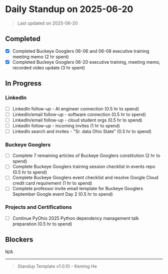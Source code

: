 # Daily Standup on 2025-06-20

> Last updated on 2025-06-20

## Completed

- [x] Completed Buckeye Googlers 06-06 and 06-08 executive training meeting memo (2 hr spent)
- [x] Completed Buckeye Googlers 06-20 executive training, meeting memo, recorded video update (3 hr spent)

## In Progress

### LinkedIn

- [ ] LinkedIn follow-up - AI engineer connection (0.5 hr to spend)
- [ ] LinkedIn/email follow-up - software connection (0.5 hr to spend)
- [ ] LinkedIn/email follow-up - cloud student orgs (0.5 hr to spend)
- [ ] LinkedIn follow-up - incoming invites (1 hr to spend)
- [ ] LinkedIn search and invites - "Sr. data Ohio State" (0.5 hr to spend)

### Buckeye Googlers

- [ ] Complete 7 remaining articles of Buckeye Googlers constitution (2 hr to spend)
- [ ] Complete Buckeye Googlers training session checklist in events repo (0.5 hr to spend)
- [ ] Complete Buckeye Googlers event checklist and resolve Google Cloud credit card requirement (1 hr to spend)
- [ ] Complete professor invite email template for Buckeye Googlers September Google event Day 2 (0.5 hr to spend)

### Projects and Certifications

- [ ] Continue PyOhio 2025 Python dependency management talk preparation (0.5 hr to spend)

## Blockers

N/A

---

> Standup Template v1.0.10 - Keming He
